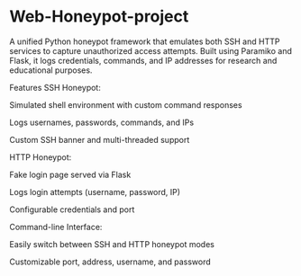 # Web-Honeypot-project
A unified Python honeypot framework that emulates both SSH and HTTP services to capture unauthorized access attempts. Built using Paramiko and Flask, it logs credentials, commands, and IP addresses for research and educational purposes.

Features
SSH Honeypot:

Simulated shell environment with custom command responses

Logs usernames, passwords, commands, and IPs

Custom SSH banner and multi-threaded support

HTTP Honeypot:

Fake login page served via Flask

Logs login attempts (username, password, IP)

Configurable credentials and port

Command-line Interface:

Easily switch between SSH and HTTP honeypot modes

Customizable port, address, username, and password

